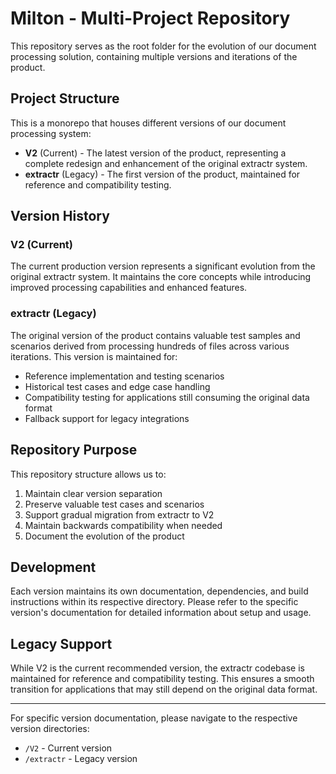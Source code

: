 # Milton - Multi-Project Repository

This repository serves as the root folder for the evolution of our document processing solution, containing multiple versions and iterations of the product.

## Project Structure

This is a monorepo that houses different versions of our document processing system:

- **V2** (Current) - The latest version of the product, representing a complete redesign and enhancement of the original extractr system.
- **extractr** (Legacy) - The first version of the product, maintained for reference and compatibility testing.

## Version History

### V2 (Current)
The current production version represents a significant evolution from the original extractr system. It maintains the core concepts while introducing improved processing capabilities and enhanced features.

### extractr (Legacy)
The original version of the product contains valuable test samples and scenarios derived from processing hundreds of files across various iterations. This version is maintained for:
- Reference implementation and testing scenarios
- Historical test cases and edge case handling
- Compatibility testing for applications still consuming the original data format
- Fallback support for legacy integrations

## Repository Purpose

This repository structure allows us to:
1. Maintain clear version separation
2. Preserve valuable test cases and scenarios
3. Support gradual migration from extractr to V2
4. Maintain backwards compatibility when needed
5. Document the evolution of the product

## Development

Each version maintains its own documentation, dependencies, and build instructions within its respective directory. Please refer to the specific version's documentation for detailed information about setup and usage.

## Legacy Support

While V2 is the current recommended version, the extractr codebase is maintained for reference and compatibility testing. This ensures a smooth transition for applications that may still depend on the original data format.

---

For specific version documentation, please navigate to the respective version directories:
- `/V2` - Current version
- `/extractr` - Legacy version 
